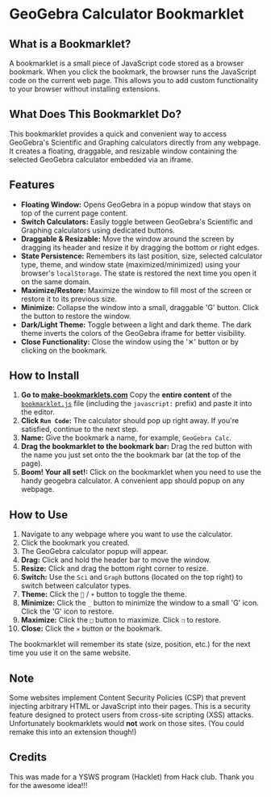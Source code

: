 # GeoGebra Calculator Bookmarklet

## What is a Bookmarklet?

A bookmarklet is a small piece of JavaScript code stored as a browser bookmark. When you click the bookmark, the browser runs the JavaScript code on the current web page. This allows you to add custom functionality to your browser without installing extensions.

## What Does This Bookmarklet Do?

This bookmarklet provides a quick and convenient way to access GeoGebra's Scientific and Graphing calculators directly from any webpage. It creates a floating, draggable, and resizable window containing the selected GeoGebra calculator embedded via an iframe.

## Features

*   **Floating Window:** Opens GeoGebra in a popup window that stays on top of the current page content.
*   **Switch Calculators:** Easily toggle between GeoGebra's Scientific and Graphing calculators using dedicated buttons.
*   **Draggable & Resizable:** Move the window around the screen by dragging its header and resize it by dragging the bottom or right edges.
*   **State Persistence:** Remembers its last position, size, selected calculator type, theme, and window state (maximized/minimized) using your browser's `localStorage`. The state is restored the next time you open it on the same domain.
*   **Maximize/Restore:** Maximize the window to fill most of the screen or restore it to its previous size.
*   **Minimize:** Collapse the window into a small, draggable 'G' button. Click the button to restore the window.
*   **Dark/Light Theme:** Toggle between a light and dark theme. The dark theme inverts the colors of the GeoGebra iframe for better visibility.
*   **Close Functionality:** Close the window using the '✕' button or by clicking on the bookmark.

## How to Install

1.  **Go to [make-bookmarklets.com](https://make-bookmarklets.com/)** Copy the **entire content** of the [`bookmarklet.js`](bookmarklet.js) file (including the `javascript:` prefix) and paste it into the editor.
2.  **Click `Run Code`:** The calculator should pop up right away. If you're satisfied, continue to the next step.
3.  **Name:** Give the bookmark a name, for example, `GeoGebra Calc`.
4.  **Drag the bookmarklet to the bookmark bar:** Drag the red button with the name you just set onto the the bookmark bar (at the top of the page).
5.  **Boom! Your all set!:** Click on the bookmarklet when you need to use the handy geogebra calculator. A convenient app should popup on any webpage.

## How to Use

1.  Navigate to any webpage where you want to use the calculator.
2.  Click the bookmark you created.
3.  The GeoGebra calculator popup will appear.
4.  **Drag:** Click and hold the header bar to move the window.
5.  **Resize:** Click and drag the bottom right corner to resize.
6.  **Switch:** Use the `Sci` and `Graph` buttons (located on the top right) to switch between calculator types.
7.  **Theme:** Click the `🌙` / `☀️` button to toggle the theme.
8.  **Minimize:** Click the `_` button to minimize the window to a small 'G' icon. Click the 'G' icon to restore.
9.  **Maximize:** Click the `□` button to maximize. Click `❐` to restore.
10. **Close:** Click the `✕` button or the bookmark.

The bookmarklet will remember its state (size, position, etc.) for the next time you use it on the same website.


## Note

Some websites implement Content Security Policies (CSP) that prevent injecting arbitrary HTML or JavaScript into their pages. This is a security feature designed to protect users from cross-site scripting (XSS) attacks. Unfortunately bookmarklets would **not** work on those sites. (You could remake this into an extension though!)

## Credits

This was made for a YSWS program (Hacklet) from Hack club. Thank you for the awesome idea!!!
